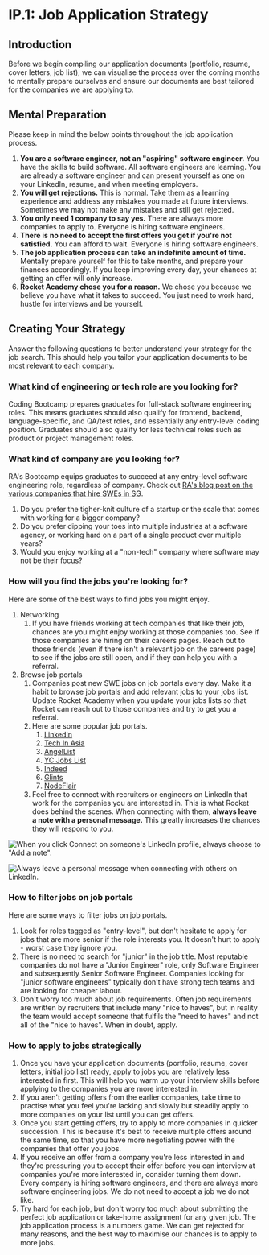 # IP.1: Job Application Strategy

## Introduction

Before we begin compiling our application documents (portfolio, resume, cover letters, job list), we can visualise the process over the coming months to mentally prepare ourselves and ensure our documents are best tailored for the companies we are applying to.

## Mental Preparation

Please keep in mind the below points throughout the job application process.

1. **You are a software engineer, not an "aspiring" software engineer.** You have the skills to build software. All software engineers are learning. You are already a software engineer and can present yourself as one on your LinkedIn, resume, and when meeting employers.
2. **You will get rejections.** This is normal. Take them as a learning experience and address any mistakes you made at future interviews. Sometimes we may not make any mistakes and still get rejected.
3. **You only need 1 company to say yes.** There are always more companies to apply to. Everyone is hiring software engineers.
4. **There is no need to accept the first offers you get if you're not satisfied.** You can afford to wait. Everyone is hiring software engineers.
5. **The job application process can take an indefinite amount of time.** Mentally prepare yourself for this to take months, and prepare your finances accordingly. If you keep improving every day, your chances at getting an offer will only increase.
6. **Rocket Academy chose you for a reason.** We chose you because we believe you have what it takes to succeed. You just need to work hard, hustle for interviews and be yourself.

## Creating Your Strategy

Answer the following questions to better understand your strategy for the job search. This should help you tailor your application documents to be most relevant to each company.

### What kind of engineering or tech role are you looking for?

Coding Bootcamp prepares graduates for full-stack software engineering roles. This means graduates should also qualify for frontend, backend, language-specific, and QA/test roles, and essentially any entry-level coding position. Graduates should also qualify for less technical roles such as product or project management roles.

### What kind of company are you looking for?

RA's Bootcamp equips graduates to succeed at any entry-level software engineering role, regardless of company. Check out [RA's blog post on the various companies that hire SWEs in SG](https://www.rocketacademy.co/blog/software-engineering-jobs-in-singapore).

1. Do you prefer the tigher-knit culture of a startup or the scale that comes with working for a bigger company?
2. Do you prefer dipping your toes into multiple industries at a software agency, or working hard on a part of a single product over multiple years?
3. Would you enjoy working at a "non-tech" company where software may not be their focus?

### How will you find the jobs you're looking for?

Here are some of the best ways to find jobs you might enjoy.

1. Networking
   1. If you have friends working at tech companies that like their job, chances are you might enjoy working at those companies too. See if those companies are hiring on their careers pages. Reach out to those friends (even if there isn't a relevant job on the careers page) to see if the jobs are still open, and if they can help you with a referral.
2. Browse job portals
   1. Companies post new SWE jobs on job portals every day. Make it a habit to browse job portals and add relevant jobs to your jobs list. Update Rocket Academy when you update your jobs lists so that Rocket can reach out to those companies and try to get you a referral.
   2. Here are some popular job portals.
      1. [LinkedIn](https://www.linkedin.com/jobs/)
      2. [Tech In Asia](https://www.techinasia.com/jobs)
      3. [AngelList](https://angel.co/jobs)
      4. [YC Jobs List](https://www.ycombinator.com/jobs/)
      5. [Indeed](https://sg.indeed.com)
      6. [Glints](https://glints.com/sg)
      7. [NodeFlair](https://www.nodeflair.com/jobs)
   3. Feel free to connect with recruiters or engineers on LinkedIn that work for the companies you are interested in. This is what Rocket does behind the scenes. When connecting with them, **always leave a note with a personal message.** This greatly increases the chances they will respond to you.

![When you click Connect on someone's LinkedIn profile, always choose to "Add a note".](../.gitbook/assets/jie-ping-20210304-17.47.35.png)

![Always leave a personal message when connecting with others on LinkedIn.](../.gitbook/assets/jie-ping-20210304-17.51.53.png)

### How to filter jobs on job portals

Here are some ways to filter jobs on job portals.

1. Look for roles tagged as "entry-level", but don't hesitate to apply for jobs that are more senior if the role interests you. It doesn't hurt to apply - worst case they ignore you.
2. There is no need to search for "junior" in the job title. Most reputable companies do not have a "Junior Engineer" role, only Software Engineer and subsequently Senior Software Engineer. Companies looking for "junior software engineers" typically don't have strong tech teams and are looking for cheaper labour.
3. Don't worry too much about job requirements. Often job requirements are written by recruiters that include many "nice to haves", but in reality the team would accept someone that fulfils the "need to haves" and not all of the "nice to haves". When in doubt, apply.

### How to apply to jobs strategically

1. Once you have your application documents (portfolio, resume, cover letters, initial job list) ready, apply to jobs you are relatively less interested in first. This will help you warm up your interview skills before applying to the companies you are more interested in.
2. If you aren't getting offers from the earlier companies, take time to practise what you feel you're lacking and slowly but steadily apply to more companies on your list until you can get offers.
3. Once you start getting offers, try to apply to more companies in quicker succession. This is because it's best to receive multiple offers around the same time, so that you have more negotiating power with the companies that offer you jobs.
4. If you receive an offer from a company you're less interested in and they're pressuring you to accept their offer before you can interview at companies you're more interested in, consider turning them down. Every company is hiring software engineers, and there are always more software engineering jobs. We do not need to accept a job we do not like.
5. Try hard for each job, but don't worry too much about submitting the perfect job application or take-home assignment for any given job. The job application process is a numbers game. We can get rejected for many reasons, and the best way to maximise our chances is to apply to more jobs.
